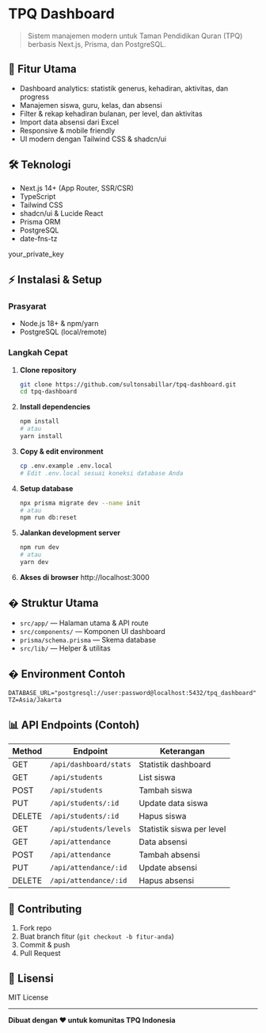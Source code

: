 
# TPQ Dashboard

> Sistem manajemen modern untuk Taman Pendidikan Quran (TPQ) berbasis Next.js, Prisma, dan PostgreSQL.


## 🚀 Fitur Utama

- Dashboard analytics: statistik generus, kehadiran, aktivitas, dan progress
- Manajemen siswa, guru, kelas, dan absensi
- Filter & rekap kehadiran bulanan, per level, dan aktivitas
- Import data absensi dari Excel
- Responsive & mobile friendly
- UI modern dengan Tailwind CSS & shadcn/ui


## 🛠️ Teknologi

- Next.js 14+ (App Router, SSR/CSR)
- TypeScript
- Tailwind CSS
- shadcn/ui & Lucide React
- Prisma ORM
- PostgreSQL
- date-fns-tz

your_private_key

## ⚡️ Instalasi & Setup

### Prasyarat
- Node.js 18+ & npm/yarn
- PostgreSQL (local/remote)

### Langkah Cepat

1. **Clone repository**
   ```bash
   git clone https://github.com/sultonsabillar/tpq-dashboard.git
   cd tpq-dashboard
   ```
2. **Install dependencies**
   ```bash
   npm install
   # atau
   yarn install
   ```
3. **Copy & edit environment**
   ```bash
   cp .env.example .env.local
   # Edit .env.local sesuai koneksi database Anda
   ```
4. **Setup database**
   ```bash
   npx prisma migrate dev --name init
   # atau
   npm run db:reset
   ```
5. **Jalankan development server**
   ```bash
   npm run dev
   # atau
   yarn dev
   ```
6. **Akses di browser**
   http://localhost:3000


## � Struktur Utama

- `src/app/` — Halaman utama & API route
- `src/components/` — Komponen UI dashboard
- `prisma/schema.prisma` — Skema database
- `src/lib/` — Helper & utilitas


## � Environment Contoh

```
DATABASE_URL="postgresql://user:password@localhost:5432/tpq_dashboard"
TZ=Asia/Jakarta
```


## 📊 API Endpoints (Contoh)

| Method | Endpoint                      | Keterangan                  |
|--------|-------------------------------|-----------------------------|
| GET    | `/api/dashboard/stats`        | Statistik dashboard         |
| GET    | `/api/students`               | List siswa                  |
| POST   | `/api/students`               | Tambah siswa                |
| PUT    | `/api/students/:id`           | Update data siswa           |
| DELETE | `/api/students/:id`           | Hapus siswa                 |
| GET    | `/api/students/levels`        | Statistik siswa per level   |
| GET    | `/api/attendance`             | Data absensi                |
| POST   | `/api/attendance`             | Tambah absensi              |
| PUT    | `/api/attendance/:id`         | Update absensi              |
| DELETE | `/api/attendance/:id`         | Hapus absensi               |


## 📝 Contributing

1. Fork repo
2. Buat branch fitur (`git checkout -b fitur-anda`)
3. Commit & push
4. Pull Request


## 📄 Lisensi

MIT License


---

**Dibuat dengan ❤️ untuk komunitas TPQ Indonesia**
